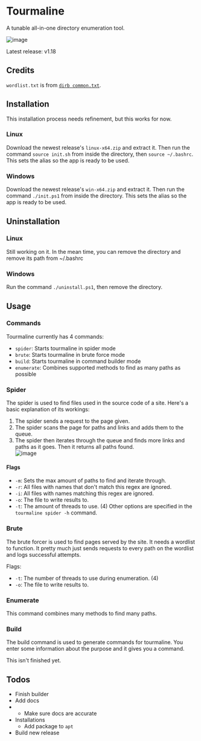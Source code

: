 # Tourmaline
A tunable all-in-one directory enumeration tool.

![image](https://github.com/Gold-Team-Projects/Tourmaline-Directory_Enumerator/assets/165838882/02c94d21-d65f-4f00-9c5e-f5d28e9f94c0)

Latest release: v1.18
## Credits
`wordlist.txt` is from [`dirb common.txt`](https://github.com/3ndG4me/KaliLists/blob/master/dirb/common.txt).
## Installation
This installation process needs refinement, but this works for now.
### Linux
Download the newest release's `linux-x64.zip` and extract it. Then run the command `source init.sh` from inside the directory, then `source ~/.bashrc`. This sets the alias so the app is ready to be used.
### Windows
Download the newest release's `win-x64.zip` and extract it. Then run the command `./init.ps1` from inside the directory. This sets the alias so the app is ready to be used.
## Uninstallation
### Linux
Still working on it. In the mean time, you can remove the directory and remove its path from ~/.bashrc
### Windows
Run the command `./uninstall.ps1`, then remove the directory.
## Usage
### Commands
Tourmaline currently has 4 commands:
- `spider`: Starts tourmaline in spider mode
- `brute`: Starts tourmaline in brute force mode
- `build`: Starts tourmaline in command builder mode
- `enumerate`: Combines supported methods to find as many paths as possible
### Spider
The spider is used to find files used in the source code of a site. Here's a basic explanation of its workings:
1. The spider sends a request to the page given.
2. The spider scans the page for paths and links and adds them to the queue.
3. The spider then iterates through the queue and finds more links and paths as it goes.
Then it returns all paths found.  
![image](https://github.com/Gold-Team-Projects/Tourmaline-Directory_Enumerator/assets/165838882/d8290b6e-c577-4364-a260-cda25afcf8af)


#### Flags
- `-m`: Sets the max amount of paths to find and iterate through.
- `-r`: All files with names that don't match this regex are ignored.
- `-i`: All files with names matching this regex are ignored.
- `-o`: The file to write results to.
- `-t`: The amount of threads to use. (4)
Other options are specified in the `tourmaline spider -h` command.

### Brute
The brute forcer is used to find pages served by the site. It needs a wordlist to function.
It pretty much just sends requests to every path on the wordlist and logs successful attempts. 


Flags:
- `-t`: The number of threads to use during enumeration. (4)
- `-o`: The file to write results to.

### Enumerate
This command combines many methods to find many paths.

### Build
The build command is used to generate commands for tourmaline. You enter some information about the purpose and it gives you a command.

This isn't finished yet.
## Todos
- Finish builder
- Add docs
- - Make sure docs are accurate
- Installations
    - Add package to `apt`
- Build new release
